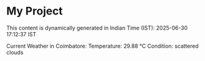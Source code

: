 # My Project

This content is dynamically generated in Indian Time (IST): 2025-06-30 17:12:37 IST


Current Weather in Coimbatore:
Temperature: 29.88 °C
Condition: scattered clouds
